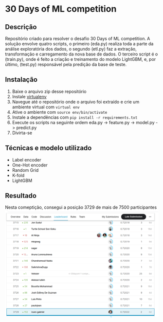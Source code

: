 # 30 Days of ML competition

## Descrição
Repositório criado para resolver o desafio 30 Days of ML competition. A solução envolve quatro scripts, o primeiro (eda.py) realiza toda a parte da análise exploratória dos dados, o segundo (etl.py) faz a extração, transformação e carregamento da nova base de dados. O terceiro script é o (train.py), onde é feito a criação e treinamento do modelo LightGBM, e, por último, (test.py) responsável pela predição da base de teste.

## Instalação
1. Baixe o arquivo zip desse repositório 
2. Instale [virtualenv](https://virtualenv.pypa.io/en/latest/installation.html)
3. Navegue até o repositório onde o arquivo foi extraído e crie um ambiente virtual com `virtual env`
4. Ative o ambiente com `source env/bin/activate`
5. Instale a dependências com `pip install -r requirements.txt`
6. Execute os scripts na seguinte ordem eda.py -> feature.py -> model.py -> predict.py
7. Divirta-se

## Técnicas e modelo utilizado
* Label encoder
* One-Hot encoder
* Random Grid
* K-fold
* LightGBM

## Resultado
Nesta comeptição, consegui a posição 3729 de mais de 7500 participantes
<img src="input/position.png" class="center"> 
